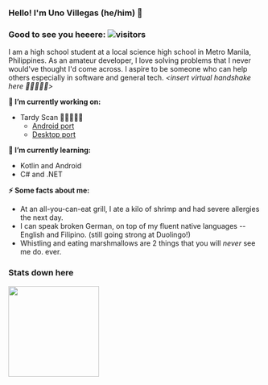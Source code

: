 ### Hello! I'm Uno Villegas (he/him) 💖

### Good to see you heeere: ![visitors](https://visitor-badge.glitch.me/badge?page_id=page.id&left_color=green&right_color=red)

I am a high school student at a local science high school in Metro Manila, Philippines. As an amateur developer, I love solving problems that I never would've thought I'd come across. I aspire to be someone who can help others especially in software and general tech. *\<insert virtual handshake here 🥲🫱🏾‍🫲🏽\>*

**🔭 I’m currently working on:**
* Tardy Scan 👨‍🎓👩‍🎓🏫
  * [Android port](https://github.com/unovil/TardyScan-Android)
  * [Desktop port](https://github.com/unovil/TardyScan-Desktop)
  
**🌱 I’m currently learning:**
* Kotlin and Android
* C# and .NET

**⚡ Some facts about me:**
* At an all-you-can-eat grill, I ate a kilo of shrimp and had severe allergies the next day.
* I can speak broken German, on top of my fluent native languages -- English and Filipino. (still going strong at Duolingo!)
* Whistling and eating marshmallows are 2 things that you will *never* see me do. ever.

### Stats down here

<img height="180em" src="https://github-readme-stats.vercel.app/api?username=unovil&show_icons=true&hide_border=true&&count_private=true&include_all_commits=true" />
<!--
**unovil/unovil** is a ✨ _special_ ✨ repository because its `README.md` (this file) appears on your GitHub profile.

Here are some ideas to get you started:

- 🔭 I’m currently working on ...
- 🌱 I’m currently learning ...
- 👯 I’m looking to collaborate on ...
- 🤔 I’m looking for help with ...
- 💬 Ask me about ...
- 📫 How to reach me: ...
- 😄 Pronouns: ...
- ⚡ Fun fact: ...
-->
